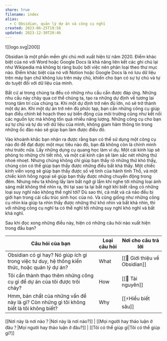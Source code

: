 ```yaml
---
share: true
filename: index
alias:
  - C Obsidian, quản lý dự án và công cụ nghĩ
created: 2023-06-25T19:58
updated: 2023-12-30T20:46
---
```

  
![[logo.svg|200]]

Obsidian là một phần mềm ghi chú mới xuất hiện từ năm 2020. Điểm khác biệt của nó với Word hoặc Google Docs là khả năng liên kết các ghi chú lại như Wikipedia mà không bị ràng buộc bởi việc nên phân loại theo thư mục nào. Điểm khác biệt của nó với Notion hoặc Google Docs là nó lưu dữ liệu trên máy bạn chứ không lưu trên máy chủ, khiến cho bạn có sự tự chủ và tự do tuyệt đối với dữ liệu của mình.  

Bất cứ ai trong chúng ta đều có những nhu cầu cần được đáp ứng. Những nhu cầu này chảy qua cơ thể chúng ta, tạo ra những dự định về tương lai trong tâm trí của chúng ta. Khi một dự định trở nên đủ lớn, nó sẽ trở thành một dự án. Khi một dự án trở nên đủ phức tạp, bạn cần những công cụ giúp bạn điều chỉnh kế hoạch theo sự biến động của môi trường cũng như kết nối các nguồn lực mà không tốn quá nhiều năng lượng. Những công cụ cho bạn sự tự chủ và tự do với dữ liệu của mình, không giam hãm thông tin trong những ốc đảo nào sẽ giúp bạn làm được điều đó.
  
Vào khoảnh khắc bạn nhận ra được rằng bạn có thể sử dụng một công cụ nào đó để đạt được một mục tiêu nào đó, bạn đã không còn là chính mình như trước nữa. Lấy những dụng cụ quang học làm ví dụ. Một cái kính lúp sẽ phóng to những chi tiết nhỏ, và một cái kính cận sẽ làm sắc nét những thứ nhoè nhoẹt. Nhưng chúng không chỉ giúp bạn thấy rõ những thứ khó thấy, chúng còn có thể giúp bạn thấy được những điều bất khả thấy. Một chiếc kính viễn vọng sẽ giúp bạn thấy được số vệ tinh của hành tinh Thổ, và một chiếc kính hồng ngoại sẽ giúp bạn thấy được những chuyển động trong đêm. Nhưng nếu ta không lấy làm bất ngờ gì lắm khi nghe tới những loại ánh sáng mắt không thế nhìn ra, thì tại sao ta lại bất ngờ khi biết rằng có những loại suy nghĩ não không thể nghĩ tới? Dù sao thì, cả mắt và cả não đều bị giới hạn trong cái cấu trúc sinh học của nó. Và cũng giống như những công cụ nhìn kia giúp ta nhìn thấy được những thứ khó nhìn và bất khả nhìn, thì với những công cụ nghĩ ta có thể nghĩ tới những suy nghĩ khó nghĩ và bất khả nghĩ. 

Sau khi đọc xong những điều này, hiện có những câu hỏi nào xuất hiện trong đầu bạn?

| Câu hỏi của bạn                                                                               | Loại câu hỏi | Nơi cho câu trả lời           |
| --------------------------------------------------------------------------------------------- | ------------ | ----------------------------- |
| Obsidian có gì hay? Nó giúp ích gì trong việc tư duy, hệ thống kiến thức, hoặc quản lý dự án? | What         | [[💎 Giới thiệu về Obsidian]] |
| Tôi cần thành thạo thêm những công cụ gì để dự án của tôi được trôi chảy?                     | How          | [[📜 Tài nguyên]]             |
| Hmm, bản chất của những vấn đề này là gì? Còn những gì tôi không biết là tôi không biết?      | Why          | [[⚡Hiểu biết sâu]]           |



[[Nơi này là nơi nào？|Nơi này là nơi nào?]] | [[Mọi người hay thảo luận ở đâu？|Mọi người hay thảo luận ở đâu?]] | [[Tôi có thể giúp gì|Tôi có thể giúp gì?]] 
